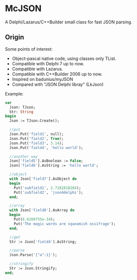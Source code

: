 # McJSON
A Delphi/Lazarus/C++Builder small class for fast JSON parsing.

## Origin
Some points of interest:
 - Object-pascal native code, using classes only TList.
 - Compatible with Delphi 7 up to now.
 - Compatible with Lazarus.
 - Compatible with C++Builder 2006 up to now.
 - Inspired on badunius/myJSON
 - Compared with "JSON Delphi libray" (LkJson)

Example:

```pascal
var
  Json: TJson;
  Str: String
begin
  Json := TJson.Create();

  //put
  Json.Put('field1', null);
  Json.Put('field2', True);
  Json.Put('field3', 3.14);
  Json.Put('field4', 'hello world');

  //another way
  Json['field5'].AsBoolean := False;
  Json['field6'].AsString := 'hello world';

  //object
  with Json['field7'].AsObject do
  begin
    Put('subfield1', 2.7182818284);
    Put('subfield2', 'json4delphi');
  end;

  //array
  with Json['field8'].AsArray do
  begin
    Put(6.6260755e-34);
    Put('The magic words are squeamish ossifrage');
  end;

  //get
  Str := Json['field4'].AsString;

  //parse
  Json.Parse('{"a":1}');

  //stringify
  Str := Json.Stringify;
end;
```

